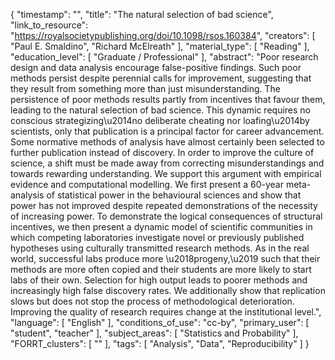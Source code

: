 {
    "timestamp": "",
    "title": "The natural selection of bad science",
    "link_to_resource": "https://royalsocietypublishing.org/doi/10.1098/rsos.160384",
    "creators": [
        "Paul E. Smaldino",
        "Richard McElreath"
    ],
    "material_type": [
        "Reading"
    ],
    "education_level": [
        "Graduate / Professional"
    ],
    "abstract": "Poor research design and data analysis encourage false-positive findings. Such poor methods persist despite perennial calls for improvement, suggesting that they result from something more than just misunderstanding. The persistence of poor methods results partly from incentives that favour them, leading to the natural selection of bad science. This dynamic requires no conscious strategizing\u2014no deliberate cheating nor loafing\u2014by scientists, only that publication is a principal factor for career advancement. Some normative methods of analysis have almost certainly been selected to further publication instead of discovery. In order to improve the culture of science, a shift must be made away from correcting misunderstandings and towards rewarding understanding. We support this argument with empirical evidence and computational modelling. We first present a 60-year meta-analysis of statistical power in the behavioural sciences and show that power has not improved despite repeated demonstrations of the necessity of increasing power. To demonstrate the logical consequences of structural incentives, we then present a dynamic model of scientific communities in which competing laboratories investigate novel or previously published hypotheses using culturally transmitted research methods. As in the real world, successful labs produce more \u2018progeny,\u2019 such that their methods are more often copied and their students are more likely to start labs of their own. Selection for high output leads to poorer methods and increasingly high false discovery rates. We additionally show that replication slows but does not stop the process of methodological deterioration. Improving the quality of research requires change at the institutional level.",
    "language": [
        "English"
    ],
    "conditions_of_use": "cc-by",
    "primary_user": [
        "student",
        "teacher"
    ],
    "subject_areas": [
        "Statistics and Probability"
    ],
    "FORRT_clusters": [
        ""
    ],
    "tags": [
        "Analysis",
        "Data",
        "Reproducibility"
    ]
}